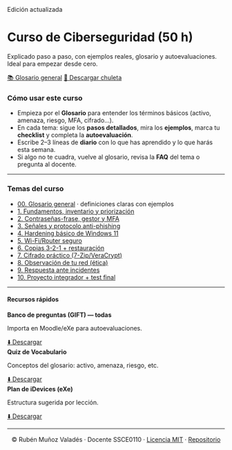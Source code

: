 <link rel="stylesheet" href="./assets/style.css">

<div class="container">

  <div class="hero">
    <span class="badge">Edición actualizada</span>
    <h1>Curso de Ciberseguridad (50 h)</h1>
    <p class="small">Explicado paso a paso, con ejemplos reales, glosario y autoevaluaciones. Ideal para empezar desde cero.</p>
    <div class="btns">
      <a class="btn primary" href="./00-Glosario.md">📚 Glosario general</a>
      <a class="btn secondary" href="./Chuleta-Glosario.pdf">🧾 Descargar chuleta</a>
    </div>
  </div>

  ### Cómo usar este curso
  - Empieza por el **Glosario** para entender los términos básicos (activo, amenaza, riesgo, MFA, cifrado…).  
  - En cada tema: sigue los **pasos detallados**, mira los **ejemplos**, marca tu **checklist** y completa la **autoevaluación**.  
  - Escribe 2–3 líneas de **diario** con lo que has aprendido y lo que harás esta semana.  
  - Si algo no te cuadra, vuelve al glosario, revisa la **FAQ** del tema o pregunta al docente.

  ---

  ### Temas del curso
  <div class="index">
  <ul>
    <li><a href="./00-Glosario.md">00. Glosario general</a> <span class="small">· definiciones claras con ejemplos</span></li>
    <li><a href="./01-S1-Fundamentos.md">1. Fundamentos, inventario y priorización</a></li>
    <li><a href="./02-S2-Identidades-MFA.md">2. Contraseñas-frase, gestor y MFA</a></li>
    <li><a href="./03-S3-Phishing.md">3. Señales y protocolo anti-phishing</a></li>
    <li><a href="./04-S4-Windows11.md">4. Hardening básico de Windows 11</a></li>
    <li><a href="./05-S5-WiFi-Router.md">5. Wi-Fi/Router seguro</a></li>
    <li><a href="./06-S6-Copias-321.md">6. Copias 3-2-1 + restauración</a></li>
    <li><a href="./07-S7-Cifrado.md">7. Cifrado práctico (7-Zip/VeraCrypt)</a></li>
    <li><a href="./08-S8-Observacion-Red.md">8. Observación de tu red (ética)</a></li>
    <li><a href="./09-S9-Incidentes.md">9. Respuesta ante incidentes</a></li>
    <li><a href="./10-S10-Proyecto-Test.md">10. Proyecto integrador + test final</a></li>
  </ul>
  </div>

  ---

  #### Recursos rápidos
  <div class="grid">
    <div class="card">
      <strong>Banco de preguntas (GIFT) — todas</strong>
      <p class="small">Importa en Moodle/eXe para autoevaluaciones.</p>
      <a class="btn" href="../quizzes/banco_preguntas_TODAS.gift">⬇️ Descargar</a>
    </div>
    <div class="card">
      <strong>Quiz de Vocabulario</strong>
      <p class="small">Conceptos del glosario: activo, amenaza, riesgo, etc.</p>
      <a class="btn" href="../quizzes/quiz_Glosario.gift">⬇️ Descargar</a>
    </div>
    <div class="card">
      <strong>Plan de iDevices (eXe)</strong>
      <p class="small">Estructura sugerida por lección.</p>
      <a class="btn" href="../exe/idesign.json">⬇️ Descargar</a>
    </div>
    <hr />
<p class="small" style="text-align:center; margin:1rem 0 2rem;">
  © <span id="y"></span> Rubén Muñoz Valadés · Docente SSCE0110 ·
  <a href="../LICENSE">Licencia MIT</a> ·
  <a href="https://github.com/rumuva/Curso-de-ciberseguridad_By_Ruben-Munoz">Repositorio</a>
</p>
<script>document.getElementById('y').textContent = new Date().getFullYear()</script>

  </div>
  

</div>
